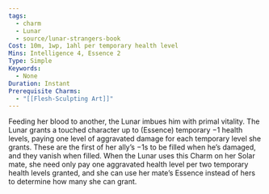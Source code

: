```yaml
---
tags:
  - charm
  - Lunar
  - source/lunar-strangers-book
Cost: 10m, 1wp, 1ahl per temporary health level
Mins: Intelligence 4, Essence 2
Type: Simple
Keywords:
  - None
Duration: Instant
Prerequisite Charms:
  - "[[Flesh-Sculpting Art]]"
---
```

Feeding her blood to another, the Lunar imbues him with primal vitality.
The Lunar grants a touched character up to (Essence) temporary −1 health levels, paying one level of aggravated damage for each temporary level she grants. These are the first of her ally’s −1s to be filled when he’s damaged, and they vanish when filled.
When the Lunar uses this Charm on her Solar mate, she need only pay one aggravated health level per two temporary health levels granted, and she can use her mate’s Essence instead of hers to determine how many she can grant.
